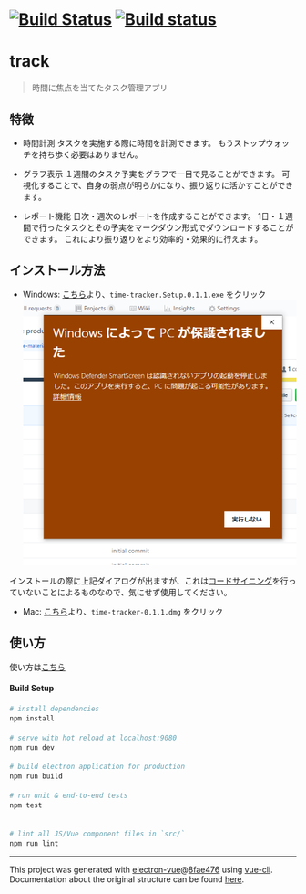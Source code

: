 # [![Build Status](https://travis-ci.com/drumgiovanni/Ttracker.svg?branch=master)](https://travis-ci.com/drumgiovanni/Ttracker)       [![Build status](https://ci.appveyor.com/api/projects/status/yeiptaniw6icjatq?svg=true)](https://ci.appveyor.com/project/drumgiovanni/ttracker)
# track

> 時間に焦点を当てたタスク管理アプリ

## 特徴
- 時間計測
タスクを実施する際に時間を計測できます。
もうストップウォッチを持ち歩く必要はありません。

- グラフ表示
１週間のタスク予実をグラフで一目で見ることができます。
可視化することで、自身の弱点が明らかになり、振り返りに活かすことができます。

- レポート機能
日次・週次のレポートを作成することができます。
1日・１週間で行ったタスクとその予実をマークダウン形式でダウンロードすることができます。
これにより振り返りをより効率的・効果的に行えます。

## インストール方法
- Windows: [こちら](https://github.com/drumgiovanni/Ttracker/releases/tag/Win.v2)より、`time-tracker.Setup.0.1.1.exe`
をクリック
![エラー](https://github.com/drumgiovanni/Ttracker/blob/master/assets/warn.PNG)  

インストールの際に上記ダイアログが出ますが、これは[コードサイニング](https://securityblog.jp/words/code_signing.html)を行っていないことによるものなので、気にせず使用してください。
- Mac: [こちら](https://github.com/drumgiovanni/Ttracker/releases/tag/Mac.v0.1.0)より、`time-tracker-0.1.1.dmg`
をクリック

## 使い方
使い方は[こちら](https://github.com/drumgiovanni/Ttracker/blob/master/doc/Readme.md)

#### Build Setup

``` bash
# install dependencies
npm install

# serve with hot reload at localhost:9080
npm run dev

# build electron application for production
npm run build

# run unit & end-to-end tests
npm test


# lint all JS/Vue component files in `src/`
npm run lint

```

---

This project was generated with [electron-vue](https://github.com/SimulatedGREG/electron-vue)@[8fae476](https://github.com/SimulatedGREG/electron-vue/tree/8fae4763e9d225d3691b627e83b9e09b56f6c935) using [vue-cli](https://github.com/vuejs/vue-cli). Documentation about the original structure can be found [here](https://simulatedgreg.gitbooks.io/electron-vue/content/index.html).

